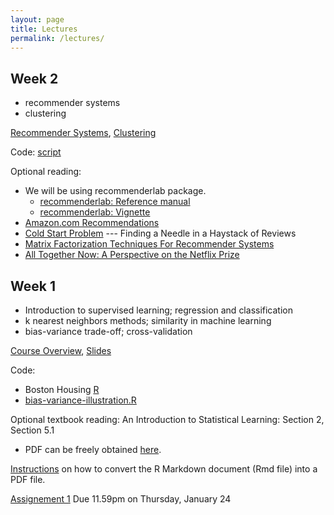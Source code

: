 ```yaml
---
layout: page
title: Lectures
permalink: /lectures/
---
```


<!---

| &nbsp;&nbsp;Week&nbsp;&nbsp;              | Content                                                        |  Deliverables Due |
|:-------------------:|---------------------------------------------------------------|:------------------|
| [1](#week-1)   | &nbsp;&nbsp;Nearest Neighbors <br>&nbsp;&nbsp;Bias-Variance Trade-Off <br> &nbsp;&nbsp;Cross-Validation   |                   |
| [2](#week-2)   | &nbsp;&nbsp;Classification and regression trees&nbsp;&nbsp;&nbsp;&nbsp;    |                       |
| [3](#week-3)   | &nbsp;&nbsp;Bagging and boosting&nbsp;&nbsp;&nbsp;&nbsp;       |    &nbsp;&nbsp;HW 1             |
| [4](#week-4)   | &nbsp;&nbsp;Evaluating classifiers&nbsp;&nbsp;&nbsp;&nbsp;     |                   |
| [5](#week-5)   | &nbsp;&nbsp;Support Vector Machines&nbsp;&nbsp;&nbsp;&nbsp;    |  &nbsp;&nbsp;HW 2     |                 
| [6](#week-6)   | &nbsp;&nbsp;Intro to Neural networks&nbsp;&nbsp;&nbsp;         |  &nbsp;&nbsp;Individual HW&nbsp;&nbsp;            |  
| [7](#week-7)   | &nbsp;&nbsp;Deep learning&nbsp;&nbsp;&nbsp;            |  &nbsp;&nbsp;Midterm          |  
| [8](#week-8)   | &nbsp;&nbsp;Recommender Systems&nbsp;&nbsp;&nbsp;              |                   |  
| [9](#week-9)   | &nbsp;&nbsp;Sequence Modelling                                 |  &nbsp;&nbsp;HW 3             |
| [10]()         | &nbsp;&nbsp;In-class project presentation      &nbsp;&nbsp;    |                   |
| [11]()         | &nbsp;&nbsp;No class; Project write-up due   &nbsp;&nbsp;      |  &nbsp;&nbsp;HW 4             |
{: .mbtablestyle}

## Week 9

[Sequence Modelling](https://piazza.com/class_profile/get_resource/j8padvvrtd375m/jeal1kd4tb2jw) --- First half of the lecture    
Guest speaker: Vinh Luong --- Second half of the lecture      
Code: [script](https://github.com/ChicagoBoothML/ML2017/tree/master/lec09)   


Optional reading: 

* Deep Learning by Ian Goodfellow and Yoshua Bengio and Aaron Courville    
  Book available at: http://www.deeplearningbook.org/    
  Chapter 15 

## Week 8

* recommender systems

[Recommender Systems](https://piazza.com/class_profile/get_resource/j8padvvrtd375m/jdy13lnnh19uo)  --- Guest lecture: [Rina Foygel Barber](https://www.stat.uchicago.edu/~rina/)     
Code: [script](https://github.com/ChicagoBoothML/ML2017/tree/master/lec08)  

Optional reading:

* We will be using recommenderlab package.
  + [recommenderlab: Reference manual](https://cran.r-project.org/web/packages/recommenderlab/recommenderlab.pdf)   
  + [recommenderlab: Vignette](https://cran.r-project.org/web/packages/recommenderlab/vignettes/recommenderlab.pdf)   
* [Amazon.com Recommendations](http://www.cs.umd.edu/~samir/498/Amazon-Recommendations.pdf) 
* [Cold Start Problem](https://pdfs.semanticscholar.org/44af/1071f2b943b178ea8259e14fb0c722a3bcd4.pdf) ---  Finding a Needle in a Haystack of Reviews    
* [Matrix Factorization Techniques For Recommender Systems](https://datajobs.com/data-science-repo/Recommender-Systems-%5BNetflix%5D.pdf)
* [All Together Now: A Perspective on the Netflix Prize](http://dx.doi.org/10.1080/09332480.2010.10739787)



## Week 7

* convolutional neural networks
* auto-encoders

[Slides](https://piazza.com/class_profile/get_resource/j8padvvrtd375m/jdp00x7z93j2x1)    
Code: [scripts](https://github.com/ChicagoBoothML/ML2017/tree/master/lec06)   

Optional reading: 

* Deep Learning by Ian Goodfellow and Yoshua Bengio and Aaron Courville    
  Book available at: http://www.deeplearningbook.org/    
  Chapter 9 and Chapter 14 provide enormous amount of detail.


## Week 6

* Introduction to neural networks

[Neural networks](https://piazza.com/class_profile/get_resource/j8padvvrtd375m/jdenydk5lgz4mn)   
Code: [scripts](https://github.com/ChicagoBoothML/ML2017/tree/master/lec06)   

Optional reading: 

* Deep Learning by Ian Goodfellow and Yoshua Bengio and Aaron Courville    
  Book available at: http://www.deeplearningbook.org/    
  Read chapter 6. Skim through chapters 7 and 8.   

* h2o [booklet](http://docs.h2o.ai/h2o/latest-stable/h2o-docs/booklets/DeepLearningBooklet.pdf) on deep learning    
* [h2o package](http://docs.h2o.ai/h2o/latest-stable/index.html)  


## Week 5

* perceptron, linear classifiers
* support vector machines
* gradient descent

[SVM](https://piazza.com/class_profile/get_resource/j8padvvrtd375m/jd3eu7g8pmf5pu),
[Optimization](https://piazza.com/class_profile/get_resource/j8padvvrtd375m/jd3euomjcm36oi)   
Code: [scripts](https://github.com/ChicagoBoothML/ML2016/tree/master/code/lec05)   

Optional reading: 

* ISLR - Section 9

Individual homework: [PDF](https://piazza.com/class_profile/get_resource/j8padvvrtd375m/jd5gzpp088u44h)

## Week 4

* evaluating classifiers; confusion matrix
* expected value framework
* profit and lift curves

[Slides](https://piazza.com/class_profile/get_resource/j8padvvrtd375m/jctbg7d8y0sx0)

* Kaggle Credit Score: [data](https://github.com/ChicagoBoothML/MLClassData/tree/master/GiveMeSomeCredit), [Rmd](https://raw.githubusercontent.com/ChicagoBoothML/ML2017/master/lec04/Kaggle_giveMeCredit.Rmd), [PDF](https://raw.githubusercontent.com/ChicagoBoothML/ML2017/master/lec04/Kaggle_giveMeCredit.pdf)    
* Tabloid: [data](https://github.com/ChicagoBoothML/MLClassData/tree/master/Tabloid), [Rmd](https://raw.githubusercontent.com/ChicagoBoothML/ML2017/master/lec04/tabloid.Rmd), [PDF](https://raw.githubusercontent.com/ChicagoBoothML/ML2017/master/lec04/tabloid.pdf)    
* Accidents: [data](https://github.com/ChicagoBoothML/MLClassData/tree/master/TransportAccidents), [Rmd](https://github.com/ChicagoBoothML/ML2017/raw/master/lec04/accidents.Rmd), [PDF](https://github.com/ChicagoBoothML/ML2017/raw/master/lec04/accidents.pdf)

Optional reading: 

* ISLR - Section 4

## Week 3

* ensemble methods
* bagging; random forest
* boosting

[Slides](https://piazza.com/class_profile/get_resource/j8padvvrtd375m/jck4lmytuoq2mm)

Code: 

* CaHousingAnalysis: [data](https://github.com/ChicagoBoothML/MLClassData/raw/master/CaliforniaHousing/CaliforniaHousing.csv), [Rmd](https://raw.githubusercontent.com/ChicagoBoothML/ML2017/master/lec03/CaHousingAnalysis.Rmd), [PDF](https://github.com/ChicagoBoothML/ML2017/raw/master/lec03/CaHousingAnalysis.pdf)

* [scripts](https://github.com/ChicagoBoothML/ML2017/tree/master/lec03)

Optional reading: 

* ISLR - Section 8
* Overview of Bagging [PDF](http://statistics.berkeley.edu/sites/default/files/tech-reports/421.pdf)
* Overview of Random Forests [PDF](https://www.stat.berkeley.edu/~breiman/RandomForests/cc_home.htm)

[Assignment 2](http://www.piazza.com/class_profile/get_resource/j8padvvrtd375m/jcnkb858bck5m2)


## Week 2

[Slides](https://piazza.com/class_profile/get_resource/j8padvvrtd375m/jca00a3gi5j575)   
Code: 

* [trees.R](https://raw.githubusercontent.com/ChicagoBoothML/ML2016/master/code/trees.R)
* [fglass.R](https://raw.githubusercontent.com/ChicagoBoothML/ML2016/master/code/fglass.R)  
* scoth data: [PDF](https://piazza.com/class_profile/get_resource/j8padvvrtd375m/jcbgs74oxt822r), [data](https://raw.githubusercontent.com/mlakolar/BUS41000/master/data/scotch.csv), [R](https://raw.githubusercontent.com/mlakolar/BUS41000/master/data/scotch.R)

Optional reading: 

* ISLR - Section 4, Section 8
* Overview of trees [PDF](http://www.ise.bgu.ac.il/faculty/liorr/hbchap9.pdf)

--->


## Week 2

* recommender systems
* clustering

[Recommender Systems](https://piazza.com/class_profile/get_resource/joa87ld16vd1qb/jr0x20i7grg76o), 
[Clustering](https://piazza.com/class_profile/get_resource/joa87ld16vd1qb/jr15wld4eqb6p1) 


Code: [script](https://github.com/ChicagoBoothML/ML2017/tree/master/lec08)  

Optional reading:

* We will be using recommenderlab package.
  + [recommenderlab: Reference manual](https://cran.r-project.org/web/packages/recommenderlab/recommenderlab.pdf)   
  + [recommenderlab: Vignette](https://cran.r-project.org/web/packages/recommenderlab/vignettes/recommenderlab.pdf)   
* [Amazon.com Recommendations](http://www.cs.umd.edu/~samir/498/Amazon-Recommendations.pdf) 
* [Cold Start Problem](https://pdfs.semanticscholar.org/44af/1071f2b943b178ea8259e14fb0c722a3bcd4.pdf) ---  Finding a Needle in a Haystack of Reviews    
* [Matrix Factorization Techniques For Recommender Systems](https://datajobs.com/data-science-repo/Recommender-Systems-%5BNetflix%5D.pdf)
* [All Together Now: A Perspective on the Netflix Prize](http://dx.doi.org/10.1080/09332480.2010.10739787)




## Week 1

* Introduction to supervised learning; regression and classification
* k nearest neighbors methods; similarity in machine learning
* bias-variance trade-off; cross-validation


[Course Overview](https://piazza.com/class_profile/get_resource/joa87ld16vd1qb/jqrh5clzzld3p6),
[Slides](https://piazza.com/class_profile/get_resource/joa87ld16vd1qb/jqrl01moysy5jo)    

Code: 

* Boston Housing [R](https://raw.githubusercontent.com/ChicagoBoothML/ML2016/master/code/Boston_knn.R)
* [bias-variance-illustration.R](https://raw.githubusercontent.com/ChicagoBoothML/ML2016/master/code/bias-variance-illustration.R)

Optional textbook reading: An Introduction to Statistical Learning: Section 2, Section 5.1

* PDF can be freely obtained [here](http://www-bcf.usc.edu/~gareth/ISL/).
   
[Instructions](../rmdnote) on how to convert the R Markdown document (Rmd file) into a PDF file.  


[Assignement 1](https://piazza.com/class_profile/get_resource/joa87ld16vd1qb/jqriccamjc56nl) Due 11.59pm on Thursday, January 24



